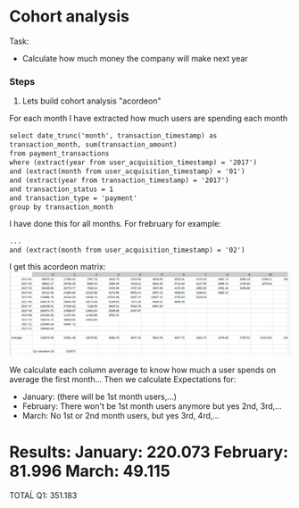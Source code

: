 # Cohort analysis



Task:
*  Calculate how much money the company will make next year



### Steps

1. Lets build cohort analysis "acordeon"

For each month I have extracted how much users are spending each month
```
select date_trunc('month', transaction_timestamp) as transaction_month, sum(transaction_amount)
from payment_transactions
where (extract(year from user_acquisition_timestamp) = '2017')
and (extract(month from user_acquisition_timestamp) = '01')
and (extract(year from transaction_timestamp) = '2017')
and transaction_status = 1
and transaction_type = 'payment'
group by transaction_month
```

I have done this for all months. For frebruary for example:
```
...
and (extract(month from user_acquisition_timestamp) = '02')
```

I get this acordeon matrix:
![image](img_1.png)

We calculate each column average to know how much a user spends on average the first month...
Then we calculate Expectations for:
 * January: (there will be 1st month users,...)
 * February: There won't be 1st month users anymore but yes 2nd, 3rd,...
 * March: No 1st or 2nd month users, but yes 3rd, 4rd,...
 
 Results:
 January:   220.073
 February:   81.996
 March:      49.115
 ==================
 TOTAĹ Q1:  351.183